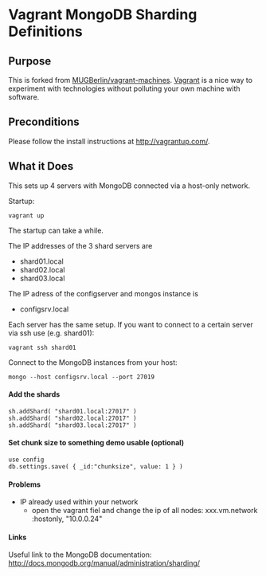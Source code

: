 # Vagrant MongoDB Sharding Definitions

## Purpose

This is forked from [MUGBerlin/vagrant-machines](https://github.com/MUGBerlin/vagrant-machines).
[Vagrant](http://vagrantup.com/) is a nice way to experiment with technologies without polluting your own machine with software.

## Preconditions

Please follow the install instructions at http://vagrantup.com/.

## What it Does

This sets up 4 servers with MongoDB connected via a host-only network.

Startup:
```
vagrant up
```

The startup can take a while.

The IP addresses of the 3 shard servers are

- shard01.local
- shard02.local
- shard03.local

The IP adress of the configserver and mongos instance is

- configsrv.local

Each server has the same setup. If you want to connect to a certain server via ssh use (e.g. shard01):

```
vagrant ssh shard01
```

Connect to the MongoDB instances from your host:

```
mongo --host configsrv.local --port 27019
```

#### Add the shards 

```
sh.addShard( "shard01.local:27017" )
sh.addShard( "shard02.local:27017" )
sh.addShard( "shard03.local:27017" )
```

#### Set chunk size to something demo usable (optional)

```
use config
db.settings.save( { _id:"chunksize", value: 1 } )
```

#### Problems

- IP already used within your network
  - open the vagrant fiel and change the ip of all nodes: xxx.vm.network :hostonly, "10.0.0.24" 

#### Links

Useful link to the MongoDB documentation: http://docs.mongodb.org/manual/administration/sharding/
